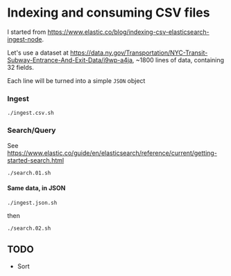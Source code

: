# Indexing and consuming CSV files
I started from <https://www.elastic.co/blog/indexing-csv-elasticsearch-ingest-node>.

Let's use a dataset at <https://data.ny.gov/Transportation/NYC-Transit-Subway-Entrance-And-Exit-Data/i9wp-a4ja>, ~1800 lines of data, containing 32 fields.

Each line will be turned into a simple `JSON` object

### Ingest
```
./ingest.csv.sh
```

### Search/Query
See <https://www.elastic.co/guide/en/elasticsearch/reference/current/getting-started-search.html>

```
./search.01.sh
```

#### Same data, in JSON
```
./ingest.json.sh
```
then
```
./search.02.sh
```

## TODO
- Sort
